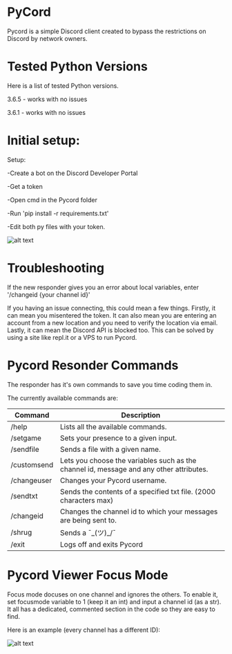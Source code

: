 # PyCord
Pycord is a simple Discord client created to bypass the restrictions on Discord by network owners.

# Tested Python Versions

Here is a list of tested Python versions.

3.6.5 - works with no issues

3.6.1 - works with no issues

# Initial setup:

Setup:

-Create a bot on the Discord Developer Portal

-Get a token

-Open cmd in the Pycord folder

-Run 'pip install -r requirements.txt'

-Edit both py files with your token.

![alt text](http://realistikdash.com/img/pycordToken.PNG)

# Troubleshooting
If the new responder gives you an error about local variables, enter '/changeid {your channel id}'

If you having an issue connecting, this could mean a few things. Firstly, it can mean you misentered the token. It can also mean you are entering an account from a new location and you need to verify the location via email. Lastly, it can mean the Discord API is blocked too. This can be solved by using a site like repl.it or a VPS to run Pycord.

# Pycord Resonder Commands

The responder has it's own commands to save you time coding them in. 

The currently available commands are:

| Command | Description |
| --- | --- |
| /help | Lists all the available commands. |
| /setgame | Sets your presence to a given input. |
| /sendfile | Sends a file with a given name. |
| /customsend | Lets you choose the variables such as the channel id, message and any other attributes. |
| /changeuser | Changes your Pycord username. |
| /sendtxt | Sends the contents of a specified txt file. (2000 characters max) |
| /changeid | Changes the channel id to which your messages are being sent to. |
| /shrug | Sends a ¯\_(ツ)_/¯ |
| /exit | Logs off and exits Pycord |

# Pycord Viewer Focus Mode

Focus mode docuses on one channel and ignores the others. To enable it, set focusmode variable to 1 (keep it an int) and input a channel id (as a str). It all has a dedicated, commented section in the code so they are easy to find.

Here is an example (every channel has a different ID):

![alt text](http://realistikdash.com/img/focusExample.PNG)
